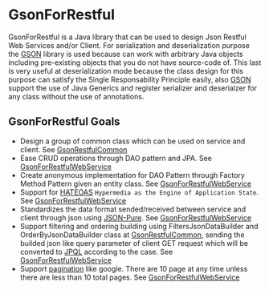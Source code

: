 # GsonForRestful

GsonForRestful is a Java library that can be used to design Json Restful Web Services and/or Client. For serialization and deserialization purpose the [GSON](https://github.com/google/gson) library is used because can work with arbitrary Java objects including pre-existing objects that you do not have source-code of. This last is very useful at deserialization mode because the class design for this purpose can satisfy the Single Responsability Principle easily, also [GSON](https://github.com/google/gson) support the use of Java Generics and register serializer and deserialzer for any class without the use of annotations. 

## GsonForRestful Goals
* Design a group of common class which can be used on service and client. See [GsonRestfulCommon]()
* Ease CRUD operations through DAO pattern and JPA. See [GsonForRestfulWebService]()
* Create anonymous implementation for DAO Pattern through Factory Method Pattern given an entity class. See [GsonForRestfulWebService]()
* Support for [HATEOAS](https://en.wikipedia.org/wiki/HATEOAS) `Hypermedia as the Engine of Application State`. See [GsonForRestfulWebService]()
* Standardizes the data format sended/received between service and client through json using [JSON-Pure](https://mmikowski.github.io/json-pure/). See [GsonForRestfulWebService]()
* Support filtering and ordering building using FiltersJsonDataBuilder and OrderByJsonDataBuilder class at [GsonRestfulCommon](), sending the builded json like query parameter of client GET request which will be converted to [JPQL](https://en.wikipedia.org/wiki/Java_Persistence_Query_Language) according to the case. See [GsonForRestfulWebService]()
* Support [pagination](http://jasonwatmore.com/post/2015/10/30/ASPNET-MVC-Pagination-Example-with-Logic-like-Google.aspx) like google. There are 10 page at any time unless there are less than 10 total pages. See [GsonForRestfulWebService]()
